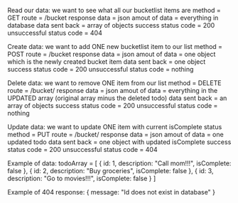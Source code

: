 Read our data: we want to see what all our bucketlist items are
    method = GET
    route = /bucket
    response data = json
    amout of data = everything in database
    data sent back = array of objects
    success status code = 200
    unsuccessful status code = 404 

Create data: we want to add ONE new bucketlist item to our list
    method = POST
    route = /bucket
    response data = json
    amout of data = one object which is the newly created bucket item
    data sent back = one object
    success status code = 200
    unsuccessful status code = nothing

Delete data: we want to remove ONE item from our list
    method = DELETE
    route = /bucket/<id>
    response data = json
    amout of data = everything in the UPDATED array 
            (original array minus the deleted todo)
    data sent back = an array of objects
    success status code = 200
    unsuccessful status code = nothing

Update data: we want to update ONE item with current isComplete status 
    method = PUT
    route = /bucket/<id>
    response data = json
    amout of data = one updated todo
    data sent back = one object with updated isComplete
    success status code = 200
    unsuccessful status code = 404

Example of data:
  todoArray = [
  {
    id: 1,
    description: "Call mom!!!",
    isComplete: false
  },
  {
    id: 2,
    description: "Buy groceries",
    isComplete: false
  },
  {
    id: 3,
    description: "Go to movies!!!",
    isComplete: false
  }
]


<!-- Maybe??? -->
Example of 404 response:
  { message: "Id does not exist in database" }
